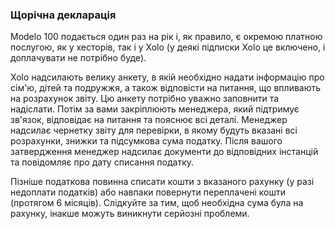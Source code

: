 ### Щорічна декларація

Modelo 100 подається один раз на рік і, як правило, є окремою платною послугою, як у хесторів, так і у Xolo (у деякі
підписки Xolo це включено, і доплачувати не потрібно буде).

Xolo надсилають велику анкету, в якій необхідно надати інформацію про сім'ю, дітей та подружжя, а також відповісти на
питання, що впливають на розрахунок звіту. Цю анкету потрібно уважно заповнити та надіслати. Потім за вами закріплюють
менеджера, який підтримує зв'язок, відповідає на питання та пояснює всі деталі. Менеджер надсилає чернетку звіту для
перевірки, в якому будуть вказані всі розрахунки, знижки та підсумкова сума податку. Після вашого затвердження менеджер
надсилає документи до відповідних інстанцій та повідомляє про дату списання податку.

Пізніше податкова повинна списати кошти з вказаного рахунку (у разі недоплати податків) або навпаки повернути
переплачені кошти (протягом 6 місяців). Слідкуйте за тим, щоб необхідна сума була на рахунку, інакше можуть виникнути
серйозні проблеми.
